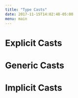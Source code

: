 ```yaml
---
title: "Type Casts"
date: 2017-11-15T14:02:48-05:00
menu: main
---
```


# Explicit Casts

# Generic Casts

# Implicit Casts
